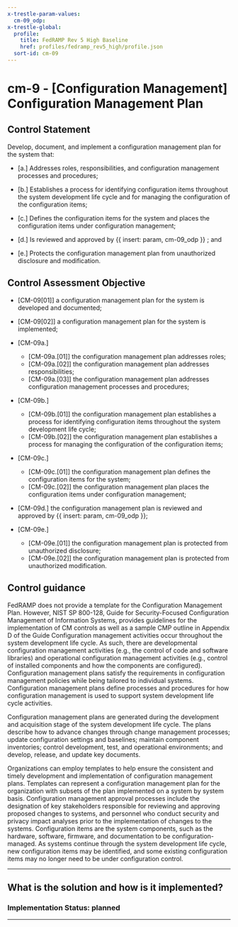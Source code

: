 ```yaml
---
x-trestle-param-values:
  cm-09_odp:
x-trestle-global:
  profile:
    title: FedRAMP Rev 5 High Baseline
    href: profiles/fedramp_rev5_high/profile.json
  sort-id: cm-09
---
```


# cm-9 - \[Configuration Management\] Configuration Management Plan

## Control Statement

Develop, document, and implement a configuration management plan for the system that:

- \[a.\] Addresses roles, responsibilities, and configuration management processes and procedures;

- \[b.\] Establishes a process for identifying configuration items throughout the system development life cycle and for managing the configuration of the configuration items;

- \[c.\] Defines the configuration items for the system and places the configuration items under configuration management;

- \[d.\] Is reviewed and approved by {{ insert: param, cm-09_odp }} ; and

- \[e.\] Protects the configuration management plan from unauthorized disclosure and modification.

## Control Assessment Objective

- \[CM-09[01]\] a configuration management plan for the system is developed and documented;

- \[CM-09[02]\] a configuration management plan for the system is implemented;

- \[CM-09a.\]

  - \[CM-09a.[01]\] the configuration management plan addresses roles;
  - \[CM-09a.[02]\] the configuration management plan addresses responsibilities;
  - \[CM-09a.[03]\] the configuration management plan addresses configuration management processes and procedures;

- \[CM-09b.\]

  - \[CM-09b.[01]\] the configuration management plan establishes a process for identifying configuration items throughout the system development life cycle;
  - \[CM-09b.[02]\] the configuration management plan establishes a process for managing the configuration of the configuration items;

- \[CM-09c.\]

  - \[CM-09c.[01]\] the configuration management plan defines the configuration items for the system;
  - \[CM-09c.[02]\] the configuration management plan places the configuration items under configuration management;

- \[CM-09d.\] the configuration management plan is reviewed and approved by {{ insert: param, cm-09_odp }};

- \[CM-09e.\]

  - \[CM-09e.[01]\] the configuration management plan is protected from unauthorized disclosure;
  - \[CM-09e.[02]\] the configuration management plan is protected from unauthorized modification.

## Control guidance

FedRAMP does not provide a template for the Configuration Management Plan. However, NIST SP 800-128, Guide for Security-Focused Configuration Management of Information Systems, provides guidelines for the implementation of CM controls as well as a sample CMP outline in Appendix D of the Guide
Configuration management activities occur throughout the system development life cycle. As such, there are developmental configuration management activities (e.g., the control of code and software libraries) and operational configuration management activities (e.g., control of installed components and how the components are configured). Configuration management plans satisfy the requirements in configuration management policies while being tailored to individual systems. Configuration management plans define processes and procedures for how configuration management is used to support system development life cycle activities.

Configuration management plans are generated during the development and acquisition stage of the system development life cycle. The plans describe how to advance changes through change management processes; update configuration settings and baselines; maintain component inventories; control development, test, and operational environments; and develop, release, and update key documents.

Organizations can employ templates to help ensure the consistent and timely development and implementation of configuration management plans. Templates can represent a configuration management plan for the organization with subsets of the plan implemented on a system by system basis. Configuration management approval processes include the designation of key stakeholders responsible for reviewing and approving proposed changes to systems, and personnel who conduct security and privacy impact analyses prior to the implementation of changes to the systems. Configuration items are the system components, such as the hardware, software, firmware, and documentation to be configuration-managed. As systems continue through the system development life cycle, new configuration items may be identified, and some existing configuration items may no longer need to be under configuration control.

______________________________________________________________________

## What is the solution and how is it implemented?

<!-- For implementation status enter one of: implemented, partial, planned, alternative, not-applicable -->

<!-- Note that the list of rules under ### Rules: is read-only and changes will not be captured after assembly to JSON -->
<!-- Add control implementation description here for control: cm-9 -->

### Implementation Status: planned

______________________________________________________________________
